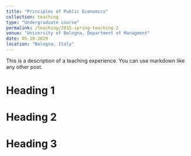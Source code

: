 ```yaml
---
title: "Principles of Public Economics"
collection: teaching
type: "Undergraduate course"
permalink: /teaching/2015-spring-teaching-2
venue: "University of Bologna, Department of Managment"
date: 05-10-2020
location: "Bologna, Italy"
---
```


This is a description of a teaching experience. You can use markdown like any other post.

Heading 1
======

Heading 2
======

Heading 3
======
